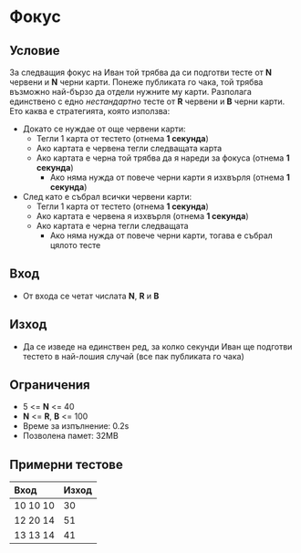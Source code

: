 # Фокус

## Условие
За следващия фокус на Иван той трябва да си подготви тесте от **N** червени и **N** черни карти. Понеже публиката го чака, той трябва възможно най-бързо да отдели нужните му карти. Разполага единствено с едно _нестандартно_ тесте от **R** червени и **B** черни карти. Ето каква е стратегията, която използва:

- Докато се нуждае от още червени карти:
  - Тегли 1 карта от тестето (отнема **1 секунда**)
  - Ако картата е червена тегли следващата карта
  - Ако картата е черна той трябва да я нареди за фокуса (отнема **1 секунда**)
	- Ако няма нужда от повече черни карти я изхвърля (отнема **1 секунда**)
- След като е събрал всички червени карти:
  - Тегли 1 карта от тестето (отнема **1 секунда**)
  - Ако картата е червена я изхвърля (отнема **1 секунда**)
  - Ако картата е черна тегли следващата
	- Ако няма нужда от повече черни карти, тогава е събрал цялото тесте

## Вход
- От входа се четат числата **N**, **R** и **B**

## Изход
- Да се изведе на единствен ред, за колко секунди Иван ще подготви тестето в най-лошия случай (все пак публиката го чака)

## Ограничения
- 5 <= **N** <= 40
- **N** <= **R**, **B** <= 100
- Време за изпълнение: 0.2s
- Позволена памет: 32МВ

## Примерни тестове

| Вход     | Изход |
|:---------|:------|
| 10 10 10 | 30    |
| 12 20 14 | 51    |
| 13 13 14 | 41    |
